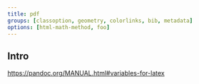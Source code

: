```yaml
---
title: pdf
groups: [classoption, geometry, colorlinks, bib, metadata]
options: [html-math-method, foo]
---
```


## Intro

https://pandoc.org/MANUAL.html#variables-for-latex
